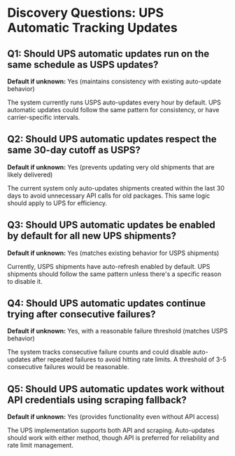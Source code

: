 # Discovery Questions: UPS Automatic Tracking Updates

## Q1: Should UPS automatic updates run on the same schedule as USPS updates?
**Default if unknown:** Yes (maintains consistency with existing auto-update behavior)

The system currently runs USPS auto-updates every hour by default. UPS automatic updates could follow the same pattern for consistency, or have carrier-specific intervals.

## Q2: Should UPS automatic updates respect the same 30-day cutoff as USPS?
**Default if unknown:** Yes (prevents updating very old shipments that are likely delivered)

The current system only auto-updates shipments created within the last 30 days to avoid unnecessary API calls for old packages. This same logic should apply to UPS for efficiency.

## Q3: Should UPS automatic updates be enabled by default for all new UPS shipments?
**Default if unknown:** Yes (matches existing behavior for USPS shipments)

Currently, USPS shipments have auto-refresh enabled by default. UPS shipments should follow the same pattern unless there's a specific reason to disable it.

## Q4: Should UPS automatic updates continue trying after consecutive failures?
**Default if unknown:** Yes, with a reasonable failure threshold (matches USPS behavior)

The system tracks consecutive failure counts and could disable auto-updates after repeated failures to avoid hitting rate limits. A threshold of 3-5 consecutive failures would be reasonable.

## Q5: Should UPS automatic updates work without API credentials using scraping fallback?
**Default if unknown:** Yes (provides functionality even without API access)

The UPS implementation supports both API and scraping. Auto-updates should work with either method, though API is preferred for reliability and rate limit management.